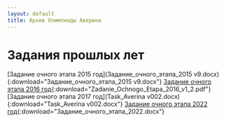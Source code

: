 ```yaml
---
layout: default
title: Архив Олимпиады Аверина
---
```


# Задания прошлых лет

[Задание очного этапа 2015 год](Задание_очного_этапа_2015 v9.docx){:download="Задание_очного_этапа_2015 v9.docx"}
[Задание очного этапа 2016 год](Zadanie_Ochnogo_Etapa_2016_v1_2.pdf){:download="Zadanie_Ochnogo_Etapa_2016_v1_2.pdf"}
[Задание очного этапа 2017 год](Task_Averina v002.docx){:download="Task_Averina v002.docx"}
[Задание очного этапа 2022 год](Задание_очного_этапа_2022.docx){:download="Задание_очного_этапа_2022.docx"}